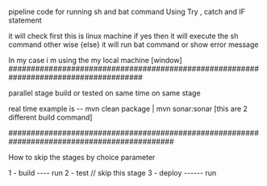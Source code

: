pipeline code for running sh and bat command 
Using Try , catch and IF statement

it will check first this is linux machine if yes then it will execute the sh command
other wise {else} it will run bat command or show error message

In my case i m using the my local machine [window]
######################################################################################

parallel stage build or tested on same time on same stage

real time example is -- mvn clean package | mvn sonar:sonar  [this are 2 different build command] 

#############################################################################################

How to skip the stages by choice parameter 

1 - build  ---- run
2 - test  // skip this stage
3 - deploy ------ run
